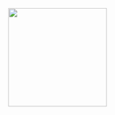 <div>
  <a width=100%>
    <img height=200 align="center" src="https://github-readme-stats.vercel.app/api?username=cmalagacode&show_icons=true&theme=tokyonight&card_width=100%" />
  </a>
</div>


